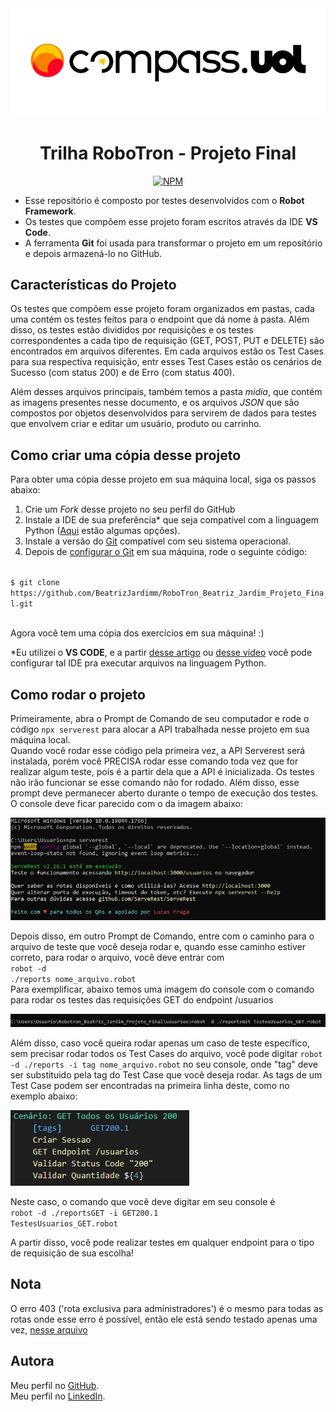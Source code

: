
<div align = "center">
<img src="./midia/compasslogo.png">

# Trilha RoboTron - Projeto Final

[![NPM](https://img.shields.io/npm/l/react)](https://github.com/BeatrizJardimm/RoboTron_Beatriz_Jardim_Projeto_Final/blob/develop/LICENSE)
  
</div>

* Esse repositório é composto por testes desenvolvidos com o **Robot Framework**.
* Os testes que compõem esse projeto foram escritos através da IDE **VS Code**.
* A ferramenta **Git** foi usada para transformar o projeto em um repositório e depois armazená-lo no GitHub.

## Características do Projeto

Os testes que compõem esse projeto foram organizados em pastas, cada uma contém os testes feitos para o endpoint que dá nome à pasta. Além disso, os testes estão divididos por requisições e os testes correspondentes a cada tipo de requisição (GET, POST, PUT e DELETE) são encontrados em arquivos diferentes.
Em cada arquivos estão os Test Cases para sua respectiva requisição, entr esses Test Cases estão os cenários de Sucesso (com status 200) e de Erro (com status 400).

Além desses arquivos principais, também temos a pasta *midia*, que contém as imagens presentes nesse documento, e os arquivos *JSON* que são compostos por objetos desenvolvidos para servirem de dados para testes que envolvem criar e editar um usuário, produto ou carrinho.

## Como criar uma cópia desse projeto

Para obter uma cópia desse projeto em sua máquina local, siga os passos abaixo:

1. Crie um *Fork* desse projeto no seu perfil do GitHub
2. Instale a IDE de sua preferência* que seja compatível com a linguagem Python ([Aqui](https://blog.geekhunter.com.br/ides-e-editores-de-codigo-em-python-para-2021/) estão algumas opções).
3. Instale a versão do [Git](https://git-scm.com/downloads) compatível com seu sistema operacional.
4. Depois de [configurar o Git](https://www.youtube.com/watch?v=UBAX-13g8OM) em sua máquina, rode o seguinte código:

<code>
$ git clone https://github.com/BeatrizJardimm/RoboTron_Beatriz_Jardim_Projeto_Final.git

</code>

Agora você tem uma cópia dos exercícios em sua máquina! :)

*Eu utilizei o **VS CODE**, e a partir [desse artigo](https://asimov.academy/como-instalar-e-configurar-o-vscode/) ou [desse vídeo](https://www.youtube.com/watch?v=-RuY-rM-B4M&t=1s) você pode configurar tal IDE pra executar arquivos na linguagem Python.

## Como rodar o projeto

Primeiramente, abra o Prompt de Comando de seu computador e rode o código <code>npx serverest</code> para alocar a API trabalhada nesse projeto em sua máquina local.
<br>
Quando você rodar esse código pela primeira vez, a API Serverest será instalada, porém você PRECISA rodar esse comando toda vez que for realizar algum teste, pois é a partir dela que a API é inicializada. Os testes não irão funcionar se esse comando não for rodado. Além disso, esse prompt deve permanecer aberto durante o tempo de execução dos testes.
<br>
O console deve ficar parecido com o da imagem abaixo:

<img src="midia/promptServerest.jpeg">


Depois disso, em outro Prompt de Comando, entre com o caminho para o arquivo de teste que você deseja rodar e, quando esse caminho estiver correto, para rodar o arquivo, você deve entrar com
<br>
<code>robot -d ./reports nome_arquivo.robot</code>
<br>
Para exemplificar, abaixo temos uma imagem do console com o comando para rodar os testes das requisições GET do endpoint /usuarios

<img src="midia/exemploGet.jpeg">

Além disso, caso você queira rodar apenas um caso de teste específico, sem precisar rodar todos os Test Cases do arquivo, você pode digitar <code>robot -d ./reports -i tag nome_arquivo.robot</code> no seu console, onde "tag" deve ser substituido pela tag do Test Case que você deseja rodar. As tags de um Test Case podem ser encontradas na primeira linha deste, como no exemplo abaixo:

<img src="midia/exemploTag.jpeg">

Neste caso, o comando que você deve digitar em seu console é
<br>
<code>robot -d ./reportsGET -i GET200.1 TestesUsuarios_GET.robot</code>

A partir disso, você pode realizar testes em qualquer endpoint para o tipo de requisição de sua escolha!

## Nota

O erro 403 ('rota exclusiva para administradores') é o mesmo para todas as rotas onde esse erro é possível, então ele está sendo testado apenas uma vez, [nesse arquivo](produtos/TestesProdutos_DELETE.robot)

## Autora

Meu perfil no [GitHub](https://github.com/BeatrizJardimm).
<br>
Meu perfil no [LinkedIn](https://www.linkedin.com/in/paula-beatriz-jardim-11882521a/).
